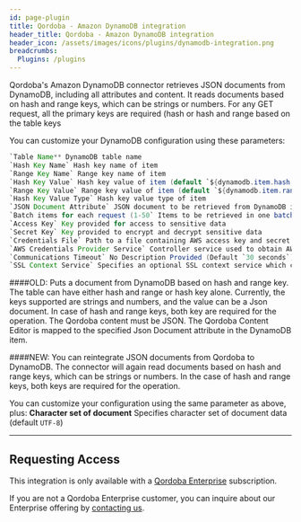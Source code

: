 ```yaml
---
id: page-plugin
title: Qordoba - Amazon DynamoDB integration
header_title: Qordoba - Amazon DynamoDB integration
header_icon: /assets/images/icons/plugins/dynamodb-integration.png
breadcrumbs:
  Plugins: /plugins
---
```


Qordoba's Amazon DynamoDB connector retrieves JSON documents from DynamoDB, including all attributes and content. It reads documents based on hash and range keys, which can be strings or numbers. For any GET request, all the primary keys are required (hash or hash and range based on the table keys


You can customize your DynamoDB configuration using these parameters:

```java
`Table Name** DynamoDB table name
`Hash Key Name` Hash key name of item
`Range Key Name` Range key name of item
`Hash Key Value` Hash key value of item (default `${dynamodb.item.hash.key.value}`)
`Range Key Value` Range key value of item (default `${dynamodb.item.range.key.value}`)
`Hash Key Value Type` Hash key value type of item
`JSON Document Attribute` JSON document to be retrieved from DynamoDB item
`Batch items for each request (1-50` Items to be retrieved in one batch (default `1`)
`Access Key` Key provided for access to sensitive data
`Secret Key` Key provided to encrypt and decrypt sensitive data
`Credentials File` Path to a file containing AWS access key and secret key in properties file format
`AWS Credentials Provider Service` Controller service used to obtain AWS credentials provider
`Communications Timeout` No Description Provided (Default `30 seconds`)
`SSL Context Service` Specifies an optional SSL context service which can be used to create connections
```
####OLD:
Puts a document from DynamoDB based on hash and range key. The table can have either hash and range or hash key alone. Currently, the keys supported are strings and numbers, and the value can be a Json document. In case of hash and range keys, both key are required for the operation. The Qordoba content must be JSON. The Qordoba Content Editor is mapped to the specified Json Document attribute in the DynamoDB item.

####NEW:
You can reintegrate JSON documents from Qordoba to DynamoDB. The connector will again read documents based on hash and range keys, which can be strings or numbers. In the case of hash and range keys, both keys are required for the operation. 

You can customize your configuration using the same parameter as above, plus:
**Character set of document** Specifies character set of document data (default `UTF-8`)


---
## Requesting Access

This integration is only available with a [Qordoba Enterprise](http://go.qordoba.com/WF-Request-A-Demo__LP-DevDocs-Header.html) subscription.

If you are not a Qordoba Enterprise customer, you can inquire about our
Enterprise offering by [contacting us](http://go.qordoba.com/WF-Request-A-Demo__LP-DevDocs-Header.html).